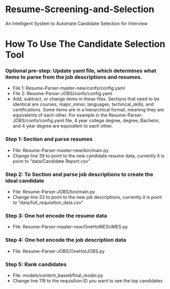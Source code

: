 # Resume-Screening-and-Selection
An Intelligent System to Automate Candidate Selection for Interview

# How To Use The Candidate Selection Tool

### Optional pre-step: Update yaml file, which determines what items to parse from the job descriptions and resumes.
-	File 1: Resume-Parser-master-new/confs/config.yaml
-	File 2: Resume-Parser-JOBS/confs/config.yaml
-	Add, subtract, or change items in these files. Sections that need to be identical are courses, major_minor, languages, techincal_skills, and certifications. Some items are in a hierarchical format, meaning they are equivalents of each other. For example in the  Resume-Parser-JOBS/confs/config.yaml file, 4 year college degree, degree, Bachelor, and 4 year degree are equivalent to each other.
### Step 1: Section and parse resumes
-	File: Resume-Parser-master-new/bin/main.py
-	Change line 39 to point to the new candidate resume data, currently it is point to “data/Candidate Report.csv”
### Step 2: To Section and parse job descriptions to create the ideal candidate
-	File: Resume-Parser-JOBS/bin/main.py
-	Change line 33 to point to the new job descriptions, currently it is point to “data/full_requisition_data.csv”
### Step 3: One hot encode the resume data
-	File: Resume-Parser-master-new/OneHotRESUMES.py
### Step 4: One hot encode the job description data
-	File: Resume-Parser-JOBS/OneHotJOBS.py
### Step 5: Rank candidates
-	File: models/content_based/final_model.py
-	Change line 119 to the requisition ID you want to see the top candidates
